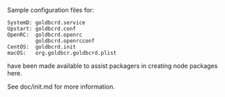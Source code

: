 Sample configuration files for:
```
SystemD: goldbcrd.service
Upstart: goldbcrd.conf
OpenRC:  goldbcrd.openrc
         goldbcrd.openrcconf
CentOS:  goldbcrd.init
macOS:   org.goldbcr.goldbcrd.plist
```
have been made available to assist packagers in creating node packages here.

See doc/init.md for more information.

